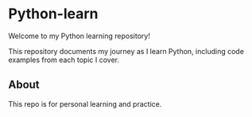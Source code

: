 # Python-learn

Welcome to my Python learning repository!

This repository documents my journey as I learn Python, including code examples from each topic I cover.

## About

This repo is for personal learning and practice.

